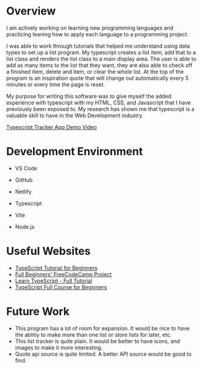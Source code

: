 # Overview

I am actively working on learning new programming languages and practicing leaning how to apply each language to a programming project.

I was able to work through tutorials that helped me understand using data types to set up a list program.  My typescript creates a list item, add that to a list class and renders the list class to a main display area.  The user is able to add as many items to the list that they want, they are also able to check off a finished item, delete and item, or clear the whole list.  At the top of the program is an inspiration quote that will change out automatically every 5 minutes or every time the page is reset. 

My purpose for writing this software was to give myself the added experience with typescript with my HTML, CSS, and Javascript that I have previously been exposed to.  My research has shown me that typescript is a valuable skill to have in the Web Development industry.

[Typescript Tracker App Demo Video](https://youtu.be/Y5kgdZvQ-Ak)

# Development Environment

- VS Code
- GitHub
- Netlify

- Typescript
- Vite
- Node.js

# Useful Websites

- [TypeScript Tutorial for Beginners](https://youtu.be/d56mG7DezGs?si=M5hqbR2kpmBtdTNp)
- [Full Beginners' FreeCodeCamp Project](https://youtu.be/EDWwhVoCvHM?si=VXp_bLfMVI3smBpE)
- [Learn TypeScript - Full Tutorial](https://youtu.be/30LWjhZzg50?si=pr8H_IiJrlrPdm4w)
- [TypeScript Full Course for Beginners](https://youtu.be/gieEQFIfgYc?si=_46tA3PL7rTR6CcI)


# Future Work

- This program has a lot of room for expansion.  It would be nice to have the ablitiy to make more than one list or store lists for later, etc.
- This list tracker is quite plain.  It would be better to have icons, and images to make it more interesting.
- Quote api source is quite limited.  A better API source would be good to find.
